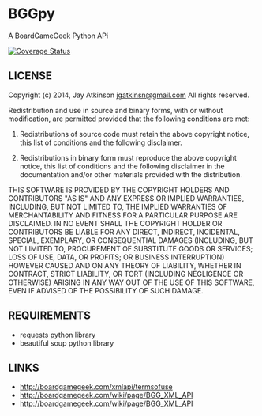 BGGpy
=====

A BoardGameGeek Python APi

[![Coverage Status](https://coveralls.io/repos/jgatkinsn/bggpy/badge.png?branch=master)](https://coveralls.io/r/jgatkinsn/bggpy?branch=master)

LICENSE
-------
Copyright (c) 2014, Jay Atkinson <jgatkinsn@gmail.com>
All rights reserved.

Redistribution and use in source and binary forms, with or without modification, are permitted provided that the following conditions are met:

1. Redistributions of source code must retain the above copyright notice, this list of conditions and the following disclaimer.

2. Redistributions in binary form must reproduce the above copyright notice, this list of conditions and the following disclaimer in the documentation and/or other materials provided with the distribution.

THIS SOFTWARE IS PROVIDED BY THE COPYRIGHT HOLDERS AND CONTRIBUTORS "AS IS" AND ANY EXPRESS OR IMPLIED WARRANTIES, INCLUDING, BUT NOT LIMITED TO, THE IMPLIED WARRANTIES OF MERCHANTABILITY AND FITNESS FOR A PARTICULAR PURPOSE ARE DISCLAIMED. IN NO EVENT SHALL THE COPYRIGHT HOLDER OR CONTRIBUTORS BE LIABLE FOR ANY DIRECT, INDIRECT, INCIDENTAL, SPECIAL, EXEMPLARY, OR CONSEQUENTIAL DAMAGES (INCLUDING, BUT NOT LIMITED TO, PROCUREMENT OF SUBSTITUTE GOODS OR SERVICES; LOSS OF USE, DATA, OR PROFITS; OR BUSINESS INTERRUPTION) HOWEVER CAUSED AND ON ANY THEORY OF LIABILITY, WHETHER IN CONTRACT, STRICT LIABILITY, OR TORT (INCLUDING NEGLIGENCE OR OTHERWISE) ARISING IN ANY WAY OUT OF THE USE OF THIS SOFTWARE, EVEN IF ADVISED OF THE POSSIBILITY OF SUCH DAMAGE.


REQUIREMENTS
------------
* requests python library
* beautiful soup python library


LINKS
-----

* http://boardgamegeek.com/xmlapi/termsofuse
* http://boardgamegeek.com/wiki/page/BGG_XML_API
* http://boardgamegeek.com/wiki/page/BGG_XML_API

